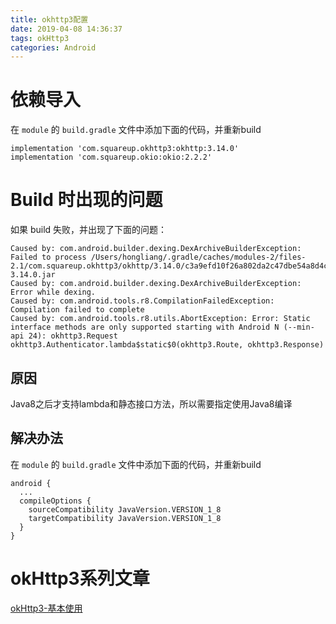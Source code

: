 ```yaml
---
title: okhttp3配置
date: 2019-04-08 14:36:37
tags: okHttp3
categories: Android
---
```

# 依赖导入
在 ``module`` 的 ``build.gradle`` 文件中添加下面的代码，并重新build
```
implementation 'com.squareup.okhttp3:okhttp:3.14.0'
implementation 'com.squareup.okio:okio:2.2.2'
```

# Build 时出现的问题
如果 build 失败，并出现了下面的问题：
```
Caused by: com.android.builder.dexing.DexArchiveBuilderException: Failed to process /Users/hongliang/.gradle/caches/modules-2/files-2.1/com.squareup.okhttp3/okhttp/3.14.0/c3a9efd10f26a802da2c47dbe54a8d4c44a6019f/okhttp-3.14.0.jar
Caused by: com.android.builder.dexing.DexArchiveBuilderException: Error while dexing.
Caused by: com.android.tools.r8.CompilationFailedException: Compilation failed to complete
Caused by: com.android.tools.r8.utils.AbortException: Error: Static interface methods are only supported starting with Android N (--min-api 24): okhttp3.Request okhttp3.Authenticator.lambda$static$0(okhttp3.Route, okhttp3.Response)
```
## 原因
Java8之后才支持lambda和静态接口方法，所以需要指定使用Java8编译
## 解决办法
在 ``module`` 的 ``build.gradle`` 文件中添加下面的代码，并重新build
```
android {
  ...
  compileOptions {
    sourceCompatibility JavaVersion.VERSION_1_8
    targetCompatibility JavaVersion.VERSION_1_8
  }
}
```

# okHttp3系列文章
[okHttp3-基本使用](http://localhost:4000/2019/04/08/okhttp3基本使用)
